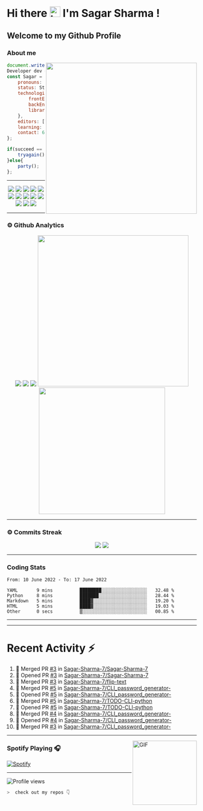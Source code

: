 # Hi there <img src="https://user-images.githubusercontent.com/1303154/88677602-1635ba80-d120-11ea-84d8-d263ba5fc3c0.gif" width="28px" alt="hi"> I'm Sagar Sharma !
## Welcome to my Github Profile 

### About me 

<img align='right' src="https://media.giphy.com/media/l0HlTy9x8FZo0XO1i/giphy.gif" width="400">

```js
document.write("Hello World");
Developer dev = new Developer(Sagar Sharma);
const Sagar = {
    pronouns: "he" | "his",
    status: Student,
    technologies: {
        frontEnd: [HTML, CSS, SASS, Javascript],
        backEnd: [Node.js, Express.js, Mongoose.js, MongoDB],
        libraries: [Bootstrap, JQuery]
    },
    editors: [VS Code, Sublime Text 3, PyCharm],
    learning: [Python],
    contact: 6969sagarsharma@gmail.com
};

if(succeed == false){
    tryagain();
}else{
    party();
};
```
---
<p align="center">
<img src="https://img.shields.io/badge/HTML5-E34F26?style=for-the-badge&logo=html5&logoColor=white" />
<img src="https://img.shields.io/badge/CSS3-1572B6?style=for-the-badge&logo=css3&logoColor=white" />
<img src="https://img.shields.io/badge/Javascript-323330?style=for-the-badge&logo=javascript&logoColor=F7DF1E" />
<img src="https://img.shields.io/badge/Node.js-43853D?style=for-the-badge&logo=node.js&logoColor=white" />
<img src="https://img.shields.io/badge/Express.js-404D59?style=for-the-badge" />
<img src="https://img.shields.io/badge/jQuery-0769AD?style=for-the-badge&logo=jquery&logoColor=white" />
<img src="https://img.shields.io/badge/Bootstrap-563D7C?style=for-the-badge&logo=bootstrap&logoColor=white">
<img src="https://img.shields.io/badge/MongoDB-4EA94B?style=for-the-badge&logo=mongodb&logoColor=white">
<img src="https://img.shields.io/badge/Python-FFD43B?style=for-the-badge&logo=python&logoColor=darkgreen">
<img src="https://img.shields.io/badge/Git-F05032?style=for-the-badge&logo=git&logoColor=white">
<img src="https://img.shields.io/badge/Sass-CC6699?style=for-the-badge&logo=sass&logoColor=white">
<img src="https://img.shields.io/badge/npm-CB3837?style=for-the-badge&logo=npm&logoColor=white">
<img src="https://img.shields.io/badge/Markdown-000000?style=for-the-badge&logo=markdown&logoColor=white">
</p>

---

### ⚙ Github Analytics

<p align="center">
<img src="https://github-profile-summary-cards.vercel.app/api/cards/repos-per-language?username=sagar-sharma-7&theme=nord_dark">
<img src="https://github-profile-summary-cards.vercel.app/api/cards/most-commit-language?username=sagar-sharma-7&theme=nord_dark" >
<img src="https://github-profile-trophy.vercel.app/?username=sagar-sharma-7&theme=darkhub">
<img src="https://github-readme-stats.vercel.app/api?username=sagar-sharma-7&theme=blue-green" width="400">
<img src="https://github-readme-stats.vercel.app/api/top-langs/?username=sagar-sharma-7&theme=chartreuse-dark&layout=compact" width="335">
</p>

---
### ⚙ Commits Streak 

<p align="center">
<img src="https://github-readme-streak-stats.herokuapp.com/?user=sagar-sharma-7&theme=radical">
<img src="https://activity-graph.herokuapp.com/graph?username=Sagar-Sharma-7&bg_color=000000&color=4fff67&line=4fff67&point=ffffff&area=true&hide_border=true">
</p>


___

### Coding Stats
<!--START_SECTION:waka-->

```text
From: 10 June 2022 - To: 17 June 2022

YAML       9 mins          ████████░░░░░░░░░░░░░░░░░   32.48 %
Python     8 mins          ███████░░░░░░░░░░░░░░░░░░   28.44 %
Markdown   5 mins          ████▓░░░░░░░░░░░░░░░░░░░░   19.20 %
HTML       5 mins          ████▓░░░░░░░░░░░░░░░░░░░░   19.03 %
Other      0 secs          ▒░░░░░░░░░░░░░░░░░░░░░░░░   00.85 %
```

<!--END_SECTION:waka-->
____
____

# Recent Activity :zap:
<!--START_SECTION:activity-->
1. 🎉 Merged PR [#3](https://github.com/Sagar-Sharma-7/Sagar-Sharma-7/pull/3) in [Sagar-Sharma-7/Sagar-Sharma-7](https://github.com/Sagar-Sharma-7/Sagar-Sharma-7)
2. 💪 Opened PR [#3](https://github.com/Sagar-Sharma-7/Sagar-Sharma-7/pull/3) in [Sagar-Sharma-7/Sagar-Sharma-7](https://github.com/Sagar-Sharma-7/Sagar-Sharma-7)
3. 🎉 Merged PR [#3](https://github.com/Sagar-Sharma-7/flip-text/pull/3) in [Sagar-Sharma-7/flip-text](https://github.com/Sagar-Sharma-7/flip-text)
4. 🎉 Merged PR [#5](https://github.com/Sagar-Sharma-7/CLI_password_generator-/pull/5) in [Sagar-Sharma-7/CLI_password_generator-](https://github.com/Sagar-Sharma-7/CLI_password_generator-)
5. 💪 Opened PR [#5](https://github.com/Sagar-Sharma-7/CLI_password_generator-/pull/5) in [Sagar-Sharma-7/CLI_password_generator-](https://github.com/Sagar-Sharma-7/CLI_password_generator-)
6. 🎉 Merged PR [#5](https://github.com/Sagar-Sharma-7/TODO-CLI-python/pull/5) in [Sagar-Sharma-7/TODO-CLI-python](https://github.com/Sagar-Sharma-7/TODO-CLI-python)
7. 💪 Opened PR [#5](https://github.com/Sagar-Sharma-7/TODO-CLI-python/pull/5) in [Sagar-Sharma-7/TODO-CLI-python](https://github.com/Sagar-Sharma-7/TODO-CLI-python)
8. 🎉 Merged PR [#4](https://github.com/Sagar-Sharma-7/CLI_password_generator-/pull/4) in [Sagar-Sharma-7/CLI_password_generator-](https://github.com/Sagar-Sharma-7/CLI_password_generator-)
9. 💪 Opened PR [#4](https://github.com/Sagar-Sharma-7/CLI_password_generator-/pull/4) in [Sagar-Sharma-7/CLI_password_generator-](https://github.com/Sagar-Sharma-7/CLI_password_generator-)
10. 🎉 Merged PR [#3](https://github.com/Sagar-Sharma-7/CLI_password_generator-/pull/3) in [Sagar-Sharma-7/CLI_password_generator-](https://github.com/Sagar-Sharma-7/CLI_password_generator-)
<!--END_SECTION:activity-->

___

<img align="right" alt="GIF" height="170px" src="https://media.giphy.com/media/J5B1Y8QZnzXXbLQIBu/giphy.gif" />

### Spotify Playing 🎧
[![Spotify](https://novatorem-kyzbk7wxl-bardiesel.vercel.app/api/spotify)](https://open.spotify.com/user/31xncutsjftde6tov3a45cja7t3q?si=2eb0165bdaa14cd2)


----

![Profile views](https://profile-counter.glitch.me/Sagar-Sharma-7/count.svg)


```zsh
>  check out my repos 👇
```
